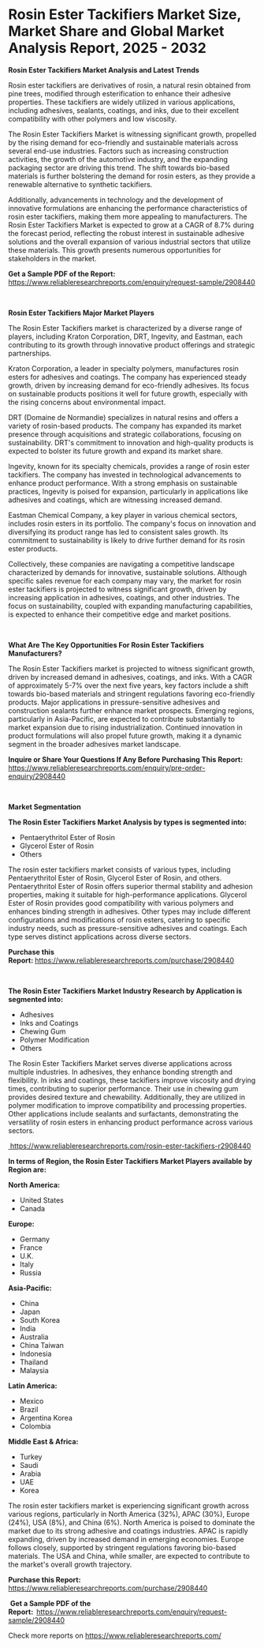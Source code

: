 <p><h1>Rosin Ester Tackifiers Market Size, Market Share and Global Market Analysis Report, 2025 - 2032</h1></p><p><strong>Rosin Ester Tackifiers Market Analysis and Latest Trends</strong></p>
<p><p>Rosin ester tackifiers are derivatives of rosin, a natural resin obtained from pine trees, modified through esterification to enhance their adhesive properties. These tackifiers are widely utilized in various applications, including adhesives, sealants, coatings, and inks, due to their excellent compatibility with other polymers and low viscosity.</p><p>The Rosin Ester Tackifiers Market is witnessing significant growth, propelled by the rising demand for eco-friendly and sustainable materials across several end-use industries. Factors such as increasing construction activities, the growth of the automotive industry, and the expanding packaging sector are driving this trend. The shift towards bio-based materials is further bolstering the demand for rosin esters, as they provide a renewable alternative to synthetic tackifiers.</p><p>Additionally, advancements in technology and the development of innovative formulations are enhancing the performance characteristics of rosin ester tackifiers, making them more appealing to manufacturers. The Rosin Ester Tackifiers Market is expected to grow at a CAGR of 8.7% during the forecast period, reflecting the robust interest in sustainable adhesive solutions and the overall expansion of various industrial sectors that utilize these materials. This growth presents numerous opportunities for stakeholders in the market.</p></p>
<p><strong>Get a Sample PDF of the Report:&nbsp;</strong> <a href="https://www.reliableresearchreports.com/enquiry/request-sample/2908440?utm_campaign=2745&utm_medium=2&utm_source=Github&utm_content=ia&utm_term=12032025&utm_id=rosin-ester-tackifiers">https://www.reliableresearchreports.com/enquiry/request-sample/2908440</a></p>
<p>&nbsp;</p>
<p><strong>Rosin Ester Tackifiers Major Market Players</strong></p>
<p><p>The Rosin Ester Tackifiers market is characterized by a diverse range of players, including Kraton Corporation, DRT, Ingevity, and Eastman, each contributing to its growth through innovative product offerings and strategic partnerships.</p><p>Kraton Corporation, a leader in specialty polymers, manufactures rosin esters for adhesives and coatings. The company has experienced steady growth, driven by increasing demand for eco-friendly adhesives. Its focus on sustainable products positions it well for future growth, especially with the rising concerns about environmental impact.</p><p>DRT (Domaine de Normandie) specializes in natural resins and offers a variety of rosin-based products. The company has expanded its market presence through acquisitions and strategic collaborations, focusing on sustainability. DRT's commitment to innovation and high-quality products is expected to bolster its future growth and expand its market share.</p><p>Ingevity, known for its specialty chemicals, provides a range of rosin ester tackifiers. The company has invested in technological advancements to enhance product performance. With a strong emphasis on sustainable practices, Ingevity is poised for expansion, particularly in applications like adhesives and coatings, which are witnessing increased demand.</p><p>Eastman Chemical Company, a key player in various chemical sectors, includes rosin esters in its portfolio. The company's focus on innovation and diversifying its product range has led to consistent sales growth. Its commitment to sustainability is likely to drive further demand for its rosin ester products.</p><p>Collectively, these companies are navigating a competitive landscape characterized by demands for innovative, sustainable solutions. Although specific sales revenue for each company may vary, the market for rosin ester tackifiers is projected to witness significant growth, driven by increasing application in adhesives, coatings, and other industries. The focus on sustainability, coupled with expanding manufacturing capabilities, is expected to enhance their competitive edge and market positions.</p></p>
<p>&nbsp;</p>
<p><strong>What Are The Key Opportunities For Rosin Ester Tackifiers Manufacturers?</strong></p>
<p><p>The Rosin Ester Tackifiers market is projected to witness significant growth, driven by increased demand in adhesives, coatings, and inks. With a CAGR of approximately 5-7% over the next five years, key factors include a shift towards bio-based materials and stringent regulations favoring eco-friendly products. Major applications in pressure-sensitive adhesives and construction sealants further enhance market prospects. Emerging regions, particularly in Asia-Pacific, are expected to contribute substantially to market expansion due to rising industrialization. Continued innovation in product formulations will also propel future growth, making it a dynamic segment in the broader adhesives market landscape.</p></p>
<p><strong>Inquire or Share Your Questions If Any Before Purchasing This Report:</strong> <a href="https://www.reliableresearchreports.com/enquiry/pre-order-enquiry/2908440?utm_campaign=2745&utm_medium=2&utm_source=Github&utm_content=ia&utm_term=12032025&utm_id=rosin-ester-tackifiers">https://www.reliableresearchreports.com/enquiry/pre-order-enquiry/2908440</a></p>
<p>&nbsp;</p>
<p><strong>Market Segmentation</strong></p>
<p><strong>The Rosin Ester Tackifiers Market Analysis by types is segmented into:</strong></p>
<p><ul><li>Pentaerythritol Ester of Rosin</li><li>Glycerol Ester of Rosin</li><li>Others</li></ul></p>
<p><p>The rosin ester tackifiers market consists of various types, including Pentaerythritol Ester of Rosin, Glycerol Ester of Rosin, and others. Pentaerythritol Ester of Rosin offers superior thermal stability and adhesion properties, making it suitable for high-performance applications. Glycerol Ester of Rosin provides good compatibility with various polymers and enhances binding strength in adhesives. Other types may include different configurations and modifications of rosin esters, catering to specific industry needs, such as pressure-sensitive adhesives and coatings. Each type serves distinct applications across diverse sectors.</p></p>
<p><strong>Purchase this Report:&nbsp;</strong><a href="https://www.reliableresearchreports.com/purchase/2908440?utm_campaign=2745&utm_medium=2&utm_source=Github&utm_content=ia&utm_term=12032025&utm_id=rosin-ester-tackifiers">https://www.reliableresearchreports.com/purchase/2908440</a></p>
<p>&nbsp;</p>
<p><strong>The Rosin Ester Tackifiers Market Industry Research by Application is segmented into:</strong></p>
<p><ul><li>Adhesives</li><li>Inks and Coatings</li><li>Chewing Gum</li><li>Polymer Modification</li><li>Others</li></ul></p>
<p><p>The Rosin Ester Tackifiers Market serves diverse applications across multiple industries. In adhesives, they enhance bonding strength and flexibility. In inks and coatings, these tackifiers improve viscosity and drying times, contributing to superior performance. Their use in chewing gum provides desired texture and chewability. Additionally, they are utilized in polymer modification to improve compatibility and processing properties. Other applications include sealants and surfactants, demonstrating the versatility of rosin esters in enhancing product performance across various sectors.</p></p>
<p><a href="https://www.reliableresearchreports.com/rosin-ester-tackifiers-r2908440?utm_campaign=2745&utm_medium=2&utm_source=Github&utm_content=ia&utm_term=12032025&utm_id=rosin-ester-tackifiers">&nbsp;https://www.reliableresearchreports.com/rosin-ester-tackifiers-r2908440</a></p>
<p><strong>In terms of Region, the Rosin Ester Tackifiers Market Players available by Region are:</strong></p>
<p>
    <p> <strong> North America: </strong>
        <ul>
            <li>United States</li>
            <li>Canada</li>
        </ul>
        </p> 
    <p> <strong> Europe: </strong>
        <ul>
            <li>Germany</li>
            <li>France</li>
            <li>U.K.</li>
            <li>Italy</li>
            <li>Russia</li>
        </ul>
        </p> 
    <p> <strong> Asia-Pacific: </strong>
        <ul>
            <li>China</li>
            <li>Japan</li>
            <li>South Korea</li>
            <li>India</li>
            <li>Australia</li>
            <li>China Taiwan</li>
            <li>Indonesia</li>
            <li>Thailand</li>
            <li>Malaysia</li>
        </ul>
        </p> 
    <p> <strong> Latin America: </strong>
        <ul>
            <li>Mexico</li>
            <li>Brazil</li>
            <li>Argentina Korea</li>
            <li>Colombia</li>
        </ul>
        </p> 
    <p> <strong> Middle East & Africa: </strong>
        <ul>
            <li>Turkey</li>
            <li>Saudi</li>
            <li>Arabia</li>
            <li>UAE</li>
            <li>Korea</li>
        </ul>
    </p>
    </p>
<p><p>The rosin ester tackifiers market is experiencing significant growth across various regions, particularly in North America (32%), APAC (30%), Europe (24%), USA (8%), and China (6%). North America is poised to dominate the market due to its strong adhesive and coatings industries. APAC is rapidly expanding, driven by increased demand in emerging economies. Europe follows closely, supported by stringent regulations favoring bio-based materials. The USA and China, while smaller, are expected to contribute to the market's overall growth trajectory.</p></p>
<p><strong>Purchase this Report: </strong><a href="https://www.reliableresearchreports.com/purchase/2908440?utm_campaign=2745&utm_medium=2&utm_source=Github&utm_content=ia&utm_term=12032025&utm_id=rosin-ester-tackifiers">https://www.reliableresearchreports.com/purchase/2908440</a></p>
<p>&nbsp;<strong>Get a Sample PDF of the Report:&nbsp;&nbsp;</strong><a href="https://www.reliableresearchreports.com/enquiry/request-sample/2908440?utm_campaign=2745&utm_medium=2&utm_source=Github&utm_content=ia&utm_term=12032025&utm_id=rosin-ester-tackifiers">https://www.reliableresearchreports.com/enquiry/request-sample/2908440</a></p>
<p><strong></strong></p>
<p>Check more reports on <a href="https://www.reliableresearchreports.com/?utm_campaign=2745&utm_medium=2&utm_source=Github&utm_content=ia&utm_term=12032025&utm_id=rosin-ester-tackifiers">https://www.reliableresearchreports.com/</a></p>